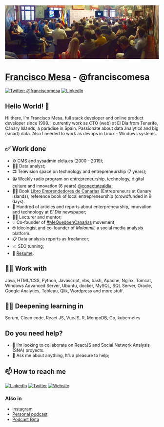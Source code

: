 ![Francisco Mesa - GitHub Profile](https://raw.githubusercontent.com/franciscomesa/franciscomesa/master/github-profile.jpg)
<!--
**franciscomesa/franciscomesa** is a ✨ _special_ ✨ repository because its `README.md` (this file) appears on your GitHub profile.

-->

# [Francisco Mesa](https://franciscomesa.es) - @franciscomesa
[![Twitter: @franciscomesa](https://img.shields.io/twitter/follow/franciscomesa?style=social)](https://twitter.com/franciscomesa) [![LinkedIn](https://img.shields.io/badge/-Francisco%20Mesa-0077B5?style=flat&amp;logo=Linkedin&amp;logoColor=white)](https://www.linkedin.com/in/franciscomesa/)


## Hello World! 👋
Hi there, I’m Francisco Mesa, full stack developer and online product developer since 1998. I currently work as CTO (web) at El Día from Tenerife, Canary Islands, a paradise in Spain. Passionate about data analytics and big (smart) data. Also I needed to work as devops  in Linux - Windows systems.


## ✅ Work done
- ⚙️ CMS and sysadmin eldia.es (2000 - 2019);
- 👨‍🔬 Data analyst;
- 📺 Television space on technology and entrepreneurship (7 years);
- 📻 Weekly radio program on entrepreneurship, technology, digital culture and innovation (6 years) [@conectatealdia](https://www.conectatealdia.com);
- 📘📓 Book [Libro Emprendedores de Canarias](https://www.emprendedoresdecanarias.es) (Entrepreneurs at Canary Islands), reference book of local entrepreneurship (crowdfunded in 9 days).
- 📰 Hundred of articles and reports about enterpreneurship, innovation and technology at *El Día* newspaper;
- 🙋‍♂️ Lecturer and mentor;
- 💡 Co-founder of [#MeQuedoenCanarias](https://www.mequedoencanarias.com/) movement;
- 🤓 Ideologist and co-founder of *Molanmil*, a social media analysis platform.
- 📋 Data analysis reports as freelancer;
- 📈 SEO tunning;
- 📝 [Resume](mailto:franciscomesa@gmail.com).


## 👨‍💻 Work with
Java, HTML/CSS, Python, Javascript, vbs, bash, Apache, Nginx, Tomcat, Windows Advanced Server, Ubuntu, docker, MySQL, SQL Server, Oracle, Google Analytics, Tableau, Qlik, Wordpress and more stuff.

## 👨‍🏫 Deepening learning in
Scrum, Clean code, React JS, VueJS, R, MongoDB, Go, kubernetes

## Do you need help?
- 👯 I’m looking to collaborate on ReactJS and Social Network Analysis (SNA) proyects.
- 💬 Ask me about anything, It’s a pleasure to help;

## 📫 How to reach me


[![LinkedIn](https://img.shields.io/badge/-Francisco%20Mesa-0077B5?style=flat&amp;logo=Linkedin&amp;logoColor=white)](https://www.linkedin.com/in/franciscomesa/)
[![Twitter](https://img.shields.io/twitter/url?label=%40franciscomesa&amp;style=social&amp;url=https%3A%2F%2Ftwitter.com%2Ffranciscomesa)](https://twitter.com/franciscomesa/)
[![Website](https://img.shields.io/badge/-www.franciscomesa.es-E34F26?style=flat&amp;logo=HTML5&amp;logoColor=white)](https://www.franciscomesa.es/)

### Also in
- [Instagram](https://instagram.com/franciscomesa)
- [Personal podcast](https://www.ivoox.com/podcast-francisco-mesa_sq_f140256_1.html)
- [Podcast Beta](https://www.ivoox.com/podcast-podcast-beta-tecnologia-emprendimiento_sq_f1583500_1.html)


